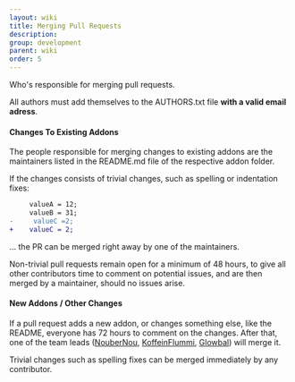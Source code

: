 ```yaml
---
layout: wiki
title: Merging Pull Requests
description: 
group: development
parent: wiki
order: 5
---
```


Who's responsible for merging pull requests.

All authors must add themselves to the AUTHORS.txt file **with a valid email adress**.


#### Changes To Existing Addons

The people responsible for merging changes to existing addons are the maintainers listed in the README.md file of the respective addon folder.

If the changes consists of trivial changes, such as spelling or indentation fixes:

```diff
     valueA = 12;
     valueB = 31;
-     valueC =2;
+    valueC = 2;
```

... the PR can be merged right away by one of the maintainers.

Non-trivial pull requests remain open for a minimum of 48 hours, to give all other contributors time to comment on potential issues, and are then merged by a maintainer, should no issues arise.


#### New Addons / Other Changes

If a pull request adds a new addon, or changes something else, like the README, everyone has 72 hours to comment on the changes. After that, one of the team leads ([NouberNou](https://github.com/NouberNou), [KoffeinFlummi](https://github.com/KoffeinFlummi), [Glowbal](https://github.com/Glowbal)) will merge it.

Trivial changes such as spelling fixes can be merged immediately by any contributor.
